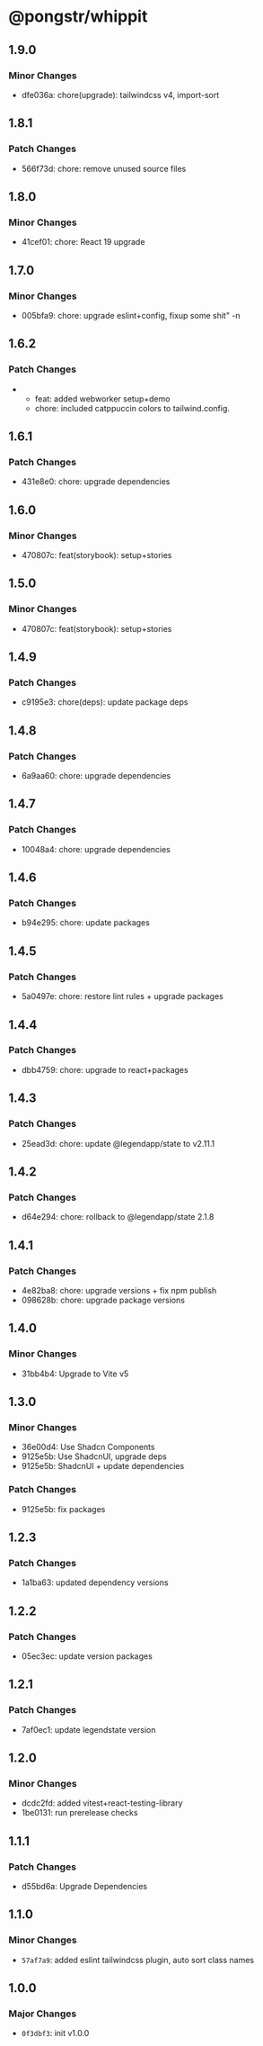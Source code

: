 # @pongstr/whippit

## 1.9.0

### Minor Changes

- dfe036a: chore(upgrade): tailwindcss v4, import-sort

## 1.8.1

### Patch Changes

- 566f73d: chore: remove unused source files

## 1.8.0

### Minor Changes

- 41cef01: chore: React 19 upgrade

## 1.7.0

### Minor Changes

- 005bfa9: chore: upgrade eslint+config, fixup some shit" -n

## 1.6.2

### Patch Changes

- - feat: added webworker setup+demo
  - chore: included catppuccin colors to tailwind.config.

## 1.6.1

### Patch Changes

- 431e8e0: chore: upgrade dependencies

## 1.6.0

### Minor Changes

- 470807c: feat(storybook): setup+stories

## 1.5.0

### Minor Changes

- 470807c: feat(storybook): setup+stories

## 1.4.9

### Patch Changes

- c9195e3: chore(deps): update package deps

## 1.4.8

### Patch Changes

- 6a9aa60: chore: upgrade dependencies

## 1.4.7

### Patch Changes

- 10048a4: chore: upgrade dependencies

## 1.4.6

### Patch Changes

- b94e295: chore: update packages

## 1.4.5

### Patch Changes

- 5a0497e: chore: restore lint rules + upgrade packages

## 1.4.4

### Patch Changes

- dbb4759: chore: upgrade to react+packages

## 1.4.3

### Patch Changes

- 25ead3d: chore: update @legendapp/state to v2.11.1

## 1.4.2

### Patch Changes

- d64e294: chore: rollback to @legendapp/state 2.1.8

## 1.4.1

### Patch Changes

- 4e82ba8: chore: upgrade versions + fix npm publish
- 098628b: chore: upgrade package versions

## 1.4.0

### Minor Changes

- 31bb4b4: Upgrade to Vite v5

## 1.3.0

### Minor Changes

- 36e00d4: Use Shadcn Components
- 9125e5b: Use ShadcnUI, upgrade deps
- 9125e5b: ShadcnUI + update dependencies

### Patch Changes

- 9125e5b: fix packages

## 1.2.3

### Patch Changes

- 1a1ba63: updated dependency versions

## 1.2.2

### Patch Changes

- 05ec3ec: update version packages

## 1.2.1

### Patch Changes

- 7af0ec1: update legendstate version

## 1.2.0

### Minor Changes

- dcdc2fd: added vitest+react-testing-library
- 1be0131: run prerelease checks

## 1.1.1

### Patch Changes

- d55bd6a: Upgrade Dependencies

## 1.1.0

### Minor Changes

- `57af7a9`: added eslint tailwindcss plugin, auto sort class names

## 1.0.0

### Major Changes

- `0f3dbf3`: init v1.0.0
